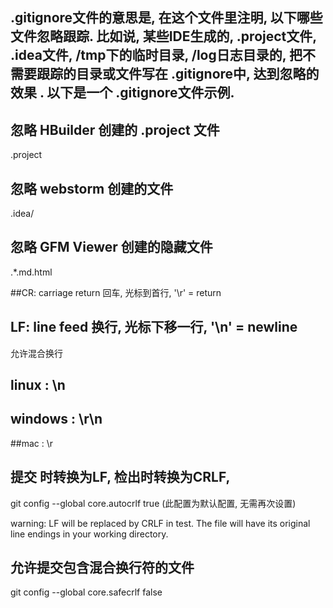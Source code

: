 .gitignore文件的意思是, 在这个文件里注明, 以下哪些文件忽略跟踪.
比如说, 某些IDE生成的, .project文件, .idea文件, /tmp下的临时目录, /log日志目录的, 把不需要跟踪的目录或文件写在 .gitignore中, 达到忽略的效果 . 以下是一个 .gitignore文件示例.
---
## 忽略 HBuilder 创建的 .project 文件
.project

## 忽略 webstorm 创建的文件
.idea/

## 忽略 GFM Viewer 创建的隐藏文件
.*.md.html

##CR: carriage return 回车, 光标到首行, '\r' = return 
## LF: line feed 换行, 光标下移一行, '\n' = newline
允许混合换行
## linux : \n
## windows : \r\n
##mac : \r

## 提交 时转换为LF, 检出时转换为CRLF, 
git config --global core.autocrlf true (此配置为默认配置, 无需再次设置)

warning: LF will be replaced by CRLF in test.
The file will have its original line endings in your working directory.

## 允许提交包含混合换行符的文件
git config --global core.safecrlf false

